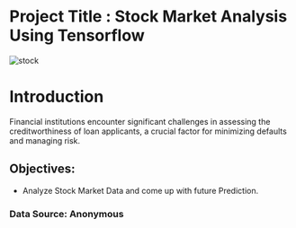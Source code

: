 # Project Title : Stock Market Analysis Using Tensorflow
![stock](https://github.com/user-attachments/assets/ff40c8d2-9afb-4c3e-b17d-9b9de8481b0a)

# Introduction
Financial institutions encounter significant challenges in assessing the creditworthiness of loan applicants, a crucial factor for minimizing defaults and managing risk.
## Objectives:
 - Analyze Stock Market Data and come up with future Prediction.
### Data Source: Anonymous
